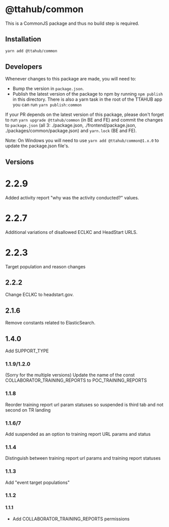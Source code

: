# @ttahub/common

This is a CommonJS package and thus no build step is required.

## Installation

```bash
yarn add @ttahub/common
```

## Developers

Whenever changes to this package are made, you will need to:

- Bump the version in `package.json`.
- Publish the latest version of the package to npm by running `npm publish` in this directory. There is also a yarn task in the root of the TTAHUB app you can run ```yarn publish:common```

If your PR depends on the latest version of this package, please don't forget to run `yarn upgrade @ttahub/common` (in BE and FE) and commit the changes to `package.json` (all 3: ./package.json, ./frontend/package.json, ./packages/common/package.json) and `yarn.lock` (BE and FE).

Note: On Windows you will need to use `yarn add @ttahub/common@1.x.0` to update the package.json file's.

## Versions

# 2.2.9
Added activity report "why was the activity conducted?" values.

# 2.2.7
Additional variations of disallowed ECLKC and HeadStart URLS.

# 2.2.3
Target population and reason changes

## 2.2.2

Change ECLKC to headstart.gov.

## 2.1.6

Remove constants related to ElasticSearch.

## 1.4.0
Add SUPPORT_TYPE

### 1.1.9/1.2.0
(Sorry for the multiple versions) Update the name of the const COLLABORATOR_TRAINING_REPORTS to POC_TRAINING_REPORTS

### 1.1.8
Reorder training report url param statuses so suspended is third tab and not second on TR landing

### 1.1.6/7
Add suspended as an option to training report URL params and status

### 1.1.4
Distinguish between training report url params and training report statuses

### 1.1.3
Add "event target populations"

###  1.1.2
#### 1.1.1
- Add COLLABORATOR_TRAINING_REPORTS permissions




